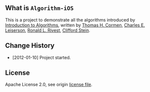 ## What is `Algorithm-iOS`
This is a project to demonstrate all the algorithms introduced by [Introduction to Algorithms](http://d.pr/Q8mg), written by [Thomas H. Cormen](http://www.amazon.co.jp/Thomas-H.-Cormen/e/B000AQ24AS/ref=ntt_athr_dp_pel_pop_1), [Charles E. Leiserson](http://www.amazon.co.jp/Charles-E.-Leiserson/e/B000AQ6W9W/ref=ntt_athr_dp_pel_pop_2), [Ronald L. Rivest](http://www.amazon.co.jp/Ronald-L.-Rivest/e/B000AQ24MQ/ref=ntt_athr_dp_pel_pop_3), [Clifford Stein](http://www.amazon.co.jp/Clifford-Stein/e/B001K6MOAW/ref=ntt_athr_dp_pel_pop_4). 

## Change History
* [2012-01-10] Project started.

## License
Apache License 2.0, see origin [license file](http://www.apache.org/licenses/LICENSE-2.0).